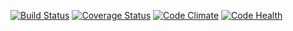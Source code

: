 [![Build Status](https://travis-ci.org/cogniteev/docido-pull-crawler-trello.svg?branch=develop)](https://travis-ci.org/cogniteev/docido-pull-crawler-trello)
[![Coverage Status](https://coveralls.io/repos/cogniteev/docido-pull-crawler-trello/badge.svg?branch=develop&service=github)](https://coveralls.io/github/cogniteev/docido-pull-crawler-trello?branch=develop)
[![Code Climate](https://codeclimate.com/github/cogniteev/docido-pull-crawler-trello/badges/gpa.svg)](https://codeclimate.com/github/cogniteev/docido-pull-crawler-trello)
[![Code Health](https://landscape.io/github/cogniteev/docido-pull-crawler-trello/develop/landscape.svg?style=flat)](https://landscape.io/github/cogniteev/docido-pull-crawler-trello/develop)
